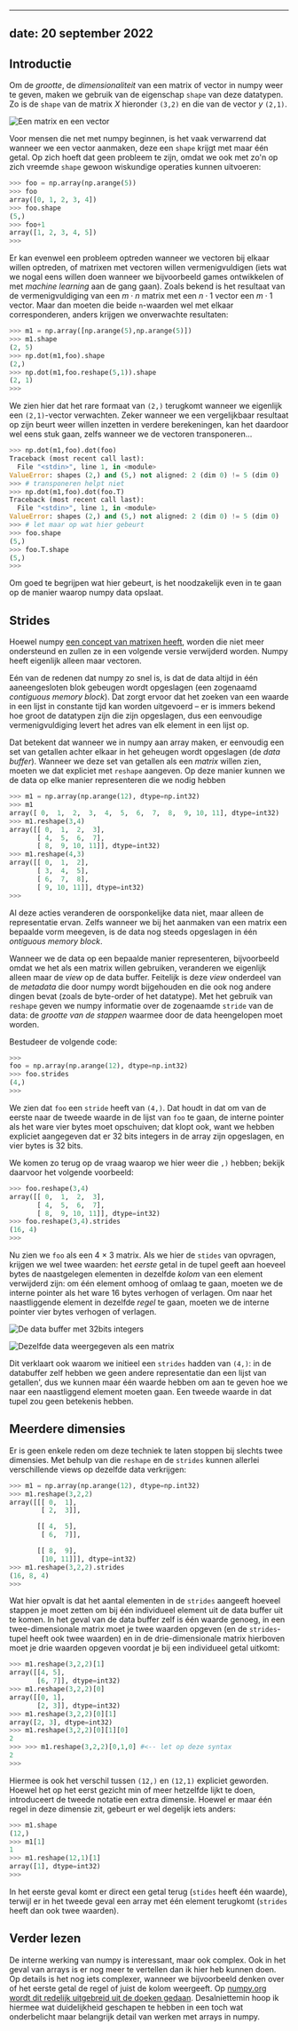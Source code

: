 
---
date: 20 september 2022
---

## Introductie

Om de *grootte*, de *dimensionaliteit* van een matrix of vector in numpy weer te geven, maken we gebruik van de eigenschap `shape` van deze datatypen. Zo is de `shape` van de matrix $X$ hieronder `(3,2)` en die van de vector $y$ `(2,1)`. 

![Een matrix en een vector](../imgs/matrix-vector.png)

Voor mensen die net met numpy beginnen, is het vaak verwarrend dat wanneer we een vector aanmaken, deze een `shape` krijgt met maar één getal. Op zich hoeft dat geen probleem te zijn, omdat we ook met zo'n op zich vreemde `shape` gewoon wiskundige operaties kunnen uitvoeren:

```python
>>> foo = np.array(np.arange(5))
>>> foo
array([0, 1, 2, 3, 4])
>>> foo.shape
(5,)
>>> foo+1
array([1, 2, 3, 4, 5])
>>> 
```

Er kan evenwel een probleem optreden wanneer we vectoren bij elkaar willen optreden, of matrixen met vectoren willen vermenigvuldigen (iets wat we nogal eens willen doen wanneer we bijvoorbeeld games ontwikkelen of met *machine learning* aan de gang gaan). Zoals bekend is het resultaat van de vermenigvuldiging van een $m \cdot n$ matrix met een $n \cdot 1$ vector een $m \cdot 1$ vector. Maar dan moeten die beide `n`-waarden wel met elkaar corresponderen, anders krijgen we onverwachte resultaten:

```python
>>> m1 = np.array([np.arange(5),np.arange(5)])
>>> m1.shape
(2, 5)
>>> np.dot(m1,foo).shape
(2,)
>>> np.dot(m1,foo.reshape(5,1)).shape
(2, 1)
>>> 
```

We zien hier dat het rare formaat van `(2,)` terugkomt wanneer we eigenlijk een `(2,1)`-vector verwachten. Zeker wanneer we een vergelijkbaar resultaat op zijn beurt weer willen inzetten in verdere berekeningen, kan het daardoor wel eens stuk gaan, zelfs wanneer we de vectoren transponeren...

```python
>>> np.dot(m1,foo).dot(foo)
Traceback (most recent call last):
  File "<stdin>", line 1, in <module>
ValueError: shapes (2,) and (5,) not aligned: 2 (dim 0) != 5 (dim 0)
>>> # transponeren helpt niet
>>> np.dot(m1,foo).dot(foo.T)
Traceback (most recent call last):
  File "<stdin>", line 1, in <module>
ValueError: shapes (2,) and (5,) not aligned: 2 (dim 0) != 5 (dim 0)
>>> # let maar op wat hier gebeurt
>>> foo.shape
(5,)
>>> foo.T.shape
(5,)
>>> 
```

Om goed te begrijpen wat hier gebeurt, is het noodzakelijk even in te gaan op de manier waarop numpy data opslaat.

## Strides

Hoewel numpy [een concept van matrixen heeft](https://numpy.org/doc/stable/reference/generated/numpy.matrix.html), worden die niet meer ondersteund en zullen ze in een volgende versie verwijderd worden. Numpy heeft eigenlijk alleen maar vectoren. 

Eén van de redenen dat numpy zo snel is, is dat de data altijd in één aaneengesloten blok gebeugen wordt opgeslagen (een zogenaamd *contiguous memory block*). Dat zorgt ervoor dat het zoeken van een waarde in een lijst in constante tijd kan worden uitgevoerd – er is immers bekend hoe groot de datatypen zijn die zijn opgeslagen, dus een eenvoudige vermenigvuldiging levert het adres van elk element in een lijst op.

Dat betekent dat wanneer we in numpy aan array maken, er eenvoudig een set van getallen achter elkaar in het geheugen wordt opgeslagen (de *data buffer*). Wanneer we deze set van getallen als een *matrix* willen zien, moeten we dat expliciet met `reshape` aangeven. Op deze manier kunnen we de data op elke manier representeren die we nodig hebben

```python
>>> m1 = np.array(np.arange(12), dtype=np.int32)
>>> m1
array([ 0,  1,  2,  3,  4,  5,  6,  7,  8,  9, 10, 11], dtype=int32)
>>> m1.reshape(3,4) 
array([[ 0,  1,  2,  3],
       [ 4,  5,  6,  7],
       [ 8,  9, 10, 11]], dtype=int32)
>>> m1.reshape(4,3)
array([[ 0,  1,  2],
       [ 3,  4,  5],
       [ 6,  7,  8],
       [ 9, 10, 11]], dtype=int32)
>>> 
```

Al deze acties veranderen de oorsponkelijke data niet, maar alleen de representatie ervan. Zelfs wanneer we bij het aanmaken van een matrix een bepaalde vorm meegeven, is de data nog steeds opgeslagen in één *ontiguous memory block*. 

Wanneer we de data op een bepaalde manier representeren, bijvoorbeeld omdat we het als een matrix willen gebruiken, veranderen we eigenlijk alleen maar de *view* op de data buffer. Feitelijk is deze *view* onderdeel van de *metadata* die door numpy wordt bijgehouden en die ook nog andere dingen bevat (zoals de byte-order of het datatype). Met het gebruik van `reshape` geven we numpy informatie over de zogenaamde `stride` van de data: de *grootte van de stappen* waarmee door de data heengelopen moet worden. 

Bestudeer de volgende code:

```python
>>> 
foo = np.array(np.arange(12), dtype=np.int32)
>>> foo.strides
(4,)
>>> 
```

We zien dat `foo` een `stride` heeft van `(4,)`. Dat houdt in dat om van de eerste naar de tweede waarde in de lijst van `foo` te gaan, de interne pointer als het ware vier bytes moet opschuiven; dat klopt ook, want we hebben expliciet aangegeven dat er 32 bits integers in de array zijn opgeslagen, en vier bytes is 32 bits. 

We komen zo terug op de vraag waarop we hier weer die `,)` hebben; bekijk daarvoor het volgende voorbeeld:

```python
>>> foo.reshape(3,4)
array([[ 0,  1,  2,  3],
       [ 4,  5,  6,  7],
       [ 8,  9, 10, 11]], dtype=int32)
>>> foo.reshape(3,4).strides
(16, 4)
>>> 
```

Nu zien we `foo` als een 4 &times; 3 matrix. Als we hier de `stides` van opvragen, krijgen we wel twee waarden: het *eerste* getal in de tupel geeft aan hoeveel bytes de naastgelegen elementen in dezelfde *kolom* van een element verwijderd zijn: om één element omhoog of omlaag te gaan, moeten we de interne pointer als het ware 16 bytes verhogen of verlagen. Om naar het naastliggende element in dezelfde *regel* te gaan, moeten we de interne pointer vier bytes verhogen of verlagen.

![De data buffer met 32bits integers](../imgs/data-buffer.png)

![Dezelfde data weergegeven als een matrix](../imgs/matrix-strides.png)


Dit verklaart ook waarom we initieel een `strides` hadden van `(4,)`: in de databuffer zelf hebben we geen andere representatie dan een lijst van getallen', dus we kunnen maar één waarde hebben om aan te geven hoe we naar een naastliggend element moeten gaan. Een tweede waarde in dat tupel zou geen betekenis hebben.



## Meerdere dimensies

Er is geen enkele reden om deze techniek te laten stoppen bij slechts twee dimensies. Met behulp van die `reshape` en de `strides` kunnen allerlei verschillende views op dezelfde data verkrijgen:

```python
>>> m1 = np.array(np.arange(12), dtype=np.int32)
>>> m1.reshape(3,2,2)
array([[[ 0,  1],
        [ 2,  3]],

       [[ 4,  5],
        [ 6,  7]],

       [[ 8,  9],
        [10, 11]]], dtype=int32)
>>> m1.reshape(3,2,2).strides
(16, 8, 4)
>>> 
```

Wat hier opvalt is dat het aantal elementen in de `strides` aangeeft hoeveel stappen je moet zetten om bij één individueel element uit de data buffer uit te komen. In het geval van de data buffer zelf is één waarde genoeg, in een twee-dimensionale matrix moet je twee waarden opgeven (en de `strides`-tupel heeft ook twee waarden) en in de drie-dimensionale matrix hierboven moet je drie waarden opgeven voordat je bij een individueel getal uitkomt:

```python
>>> m1.reshape(3,2,2)[1]
array([[4, 5],
       [6, 7]], dtype=int32)
>>> m1.reshape(3,2,2)[0]
array([[0, 1],
       [2, 3]], dtype=int32)
>>> m1.reshape(3,2,2)[0][1]
array([2, 3], dtype=int32)
>>> m1.reshape(3,2,2)[0][1][0]
2
>>> >>> m1.reshape(3,2,2)[0,1,0] #<-- let op deze syntax
2
>>> 
```

Hiermee is ook het verschil tussen `(12,)` en `(12,1)` expliciet geworden. Hoewel het op het eerst gezicht min of meer hetzelfde lijkt te doen, introduceert de tweede notatie een extra dimensie. Hoewel er maar één regel in deze dimensie zit, gebeurt er wel degelijk iets anders:

```python
>>> m1.shape
(12,)
>>> m1[1]
1
>>> m1.reshape(12,1)[1]
array([1], dtype=int32)
>>> 
```

In het eerste geval komt er direct een getal terug (`stides` heeft één waarde), terwijl er in het tweede geval een array met één element terugkomt (`strides` heeft dan ook twee waarden).

## Verder lezen

De interne werking van numpy is interessant, maar ook complex. Ook in het geval van arrays is er nog meer te vertellen dan ik hier heb kunnen doen. Op details is het nog iets complexer, wanneer we bijvoorbeeld denken over of het eerste getal de regel of juist de kolom weergeeft. Op [numpy.org wordt dit redelijk uitgebreid uit de doeken gedaan](https://numpy.org/devdocs/dev/internals.html). Desalniettemin hoop ik hiermee wat duidelijkheid geschapen te hebben in een toch wat onderbelicht maar belangrijk detail van werken met arrays in numpy.





